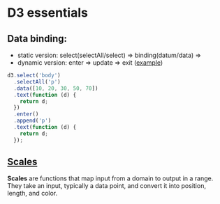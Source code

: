 # D3 essentials

## Data binding:

- static version: select(selectAll/select) => binding(datum/data) =>
- dynamic version: enter => update => exit ([example](https://www.educative.io/courses/introduction-to-visualization-using-d3-js/NE5k7g25MyN))

```js
d3.select('body')
  .selectAll('p')
  .data([10, 20, 30, 50, 70])
  .text(function (d) {
    return d;
  })
  .enter()
  .append('p')
  .text(function (d) {
    return d;
  });
```

## [Scales](https://www.educative.io/courses/introduction-to-visualization-using-d3-js/N7qyJ7xQnpD)

**Scales** are functions that map input from a domain to output in a range. They take an input, typically a data point, and convert it into position, length, and color.
